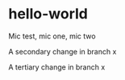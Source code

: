 # hello-world
Mic test, mic one, mic two

A secondary change in branch x

A tertiary change in branch x
